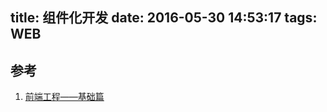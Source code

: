 title: 组件化开发
date: 2016-05-30 14:53:17
tags: WEB
---



## 参考
1. [前端工程——基础篇](https://github.com/fouber/blog/issues/10)
